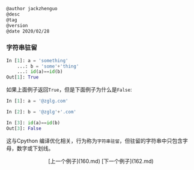 
```markdown
@author jackzhenguo
@desc
@tag
@version 
@date 2020/02/28
```

### 字符串驻留

```python
In [1]: a = 'something'
    ...: b = 'some'+'thing'
    ...: id(a)==id(b)
Out[1]: True
```
如果上面例子返回`True`，但是下面例子为什么是`False`:
```python
In [1]: a = '@zglg.com'

In [2]: b = '@zglg'+'.com'

In [3]: id(a)==id(b)
Out[3]: False
```
这与Cpython 编译优化相关，行为称为`字符串驻留`，但驻留的字符串中只包含字母，数字或下划线。   

<center>[上一个例子](160.md)    [下一个例子](162.md)</center>